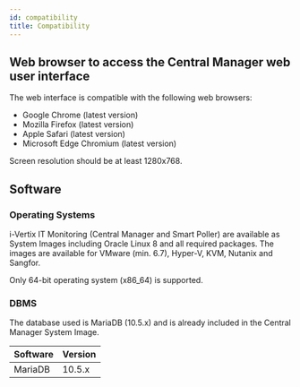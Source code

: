 ```yaml
---
id: compatibility
title: Compatibility
---
```


## Web browser to access the Central Manager web user interface

The web interface is compatible with the following web browsers:

* Google Chrome (latest version)
* Mozilla Firefox (latest version)
* Apple Safari (latest version)
* Microsoft Edge Chromium (latest version)

Screen resolution should be at least 1280x768.

## Software

### Operating Systems

i-Vertix IT Monitoring (Central Manager and Smart Poller) are available as System Images including Oracle Linux 8 and all required packages. The images are available for VMware (min. 6.7), Hyper-V, KVM, Nutanix and Sangfor.

Only 64-bit operating system (x86_64) is supported.

### DBMS

The database used is MariaDB (10.5.x) and is already included in the Central Manager System Image.

| Software | Version |
|----------|---------|
| MariaDB  | 10.5.x  |
